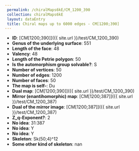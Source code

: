 ```yaml
--- 
 permalink: /chiralMaps6kE/CM_1200_390 
 collection: chiralMaps6kE
 layout: dataEntry
 title: Chiral maps up to 6000 edges - CM[1200;390]
---
```


- **ID**: [CM[1200;390]]({{ site.url }}/test/CM_1200_390)
- **Genus of the underlying surface**: 551
- **Length of the face**: 48
- **Valency**: 48
- **Length of the Petrie polygon**: 50
- **Is the automorphism group solvable?**: S
- **Number of vertices**: 50
- **Number of edges**: 1200
- **Number of faces**: 50
- **The map is self-**: Du
- **Dual map**: [CM[1200;390]]({{ site.url }}/test/CM_1200_390)
- **Mirror (enantihomorphic) map**: [CM[1200;387]]({{ site.url }}/test/CM_1200_387)
- **Dual of the mirror image**: [CM[1200;387]]({{ site.url }}/test/CM_1200_387)
- **Z_q-Exponent?**: 2
- **No idea**:  31:387
- **No idea**: Y
- **No idea**: Y
- **Skeleton**: Sk(50;4)^12
- **Some other kind of skeleton**: nan
